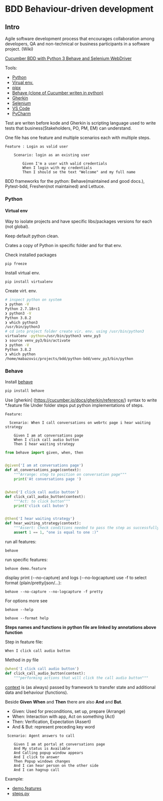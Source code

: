 # BDD Behaviour-driven development

## Intro

Agile software development process that encourages collaboration among developers, QA and non-technical or business participants in a software project. (Wiki)

[Cucumber BDD with Python 3 Behave and Selenium WebDriver
](
https://www.udemy.com/course/bdd-testing-with-python/)


Tools:

- [Python](https://www.python.org/)
- [Virual env.](https://virtualenv.pypa.io/en/latest/installation.html)
- [pipx](https://github.com/pipxproject/pipx)
- [Behave (clone of Cucumber writen in python)](https://behave.readthedocs.io/en/latest/)
- [Gherkin](https://cucumber.io/docs/gherkin/reference/)
- [Selenium](https://www.selenium.dev/)
- [VS Code](https://code.visualstudio.com/)
- [PyCharm](https://www.jetbrains.com/pycharm/)

Test are writen before kode and Gherkin is scripting language used to write tests that business(Stakeholders, PO, PM, EM) can understand.

One file has one feature and multiple scenarios each with multiple steps.

```gherkin
Feature : Login as valid user

    Scenario: login as an existing user

        Given I'm a user with walid credentials
        When I login with my credentials
        Then I should se the text "Welcome" and my full name
```

BDD frameworks for the python: Behave(maintained and good docs.), Pytest-bdd, Freshen(not maintained) and Lettuce.

### Python

#### Virtual env

Way to isolate projects and have specific libs/packages versions for each (not global).

Keep default python clean.

Crates a copy of Python in specific folder and for that env. 

Check installed packages

```pip freeze```

Install virtual env.

```pip install virtualenv```

Create virt. env. 

```bash
# inspect python on system
❯ python -V
Python 2.7.18rc1
❯ python3 -V
Python 3.8.2
❯ which python3
/usr/bin/python3
# cd into project folder create vir. env. using /usr/bin/python3
virtualenv -python=/usr/bin/python3 venv_py3
❯ source venv_py3/bin/activate
❯ python -V
Python 3.8.2
❯ which python
/home/mabazovic/projects/bdd/python-bdd/venv_py3/bin/python
```

### Behave

Install [behave](https://github.com/behave/behave)

```bash
pip install behave
```

Use [gherkin] (https://cucumber.io/docs/gherkin/reference/) syntax to write *.feature file
Under folder steps put python implementations of steps.

```gherkin
Feature:

  Scenario: When I call conversations on webrtc page i hear waiting strategy

    Given I am at conversations page
    When I click call audio button
    Then I hear waiting strategy

```
```python
from behave import given, when, then


@given('I am at conversations page')
def at_conversations_page(context):
    """Arrange: step to position on conversation page"""
    print('At conversations page ')


@when('I click call audio button')
def click_call_audio_button(context):
    """Act: to click button"""
    print('click call buton')


@then('I hear waiting strategy')
def hear_waiting_strategy(context):
    """Assert: Check conditions needed to pass the step as successfully"""
    assert 1 == 1, "one is equal to one :)"

```
 
run all features:
```shell script
behave
```
run specific features:
```shell script
behave demo.feature
```

display print (--no-capture) and logs (--no-logcapture) use -f to select format (plain/pretty/json/...):

```shell script
behave --no-capture --no-logcapture -f pretty
```

For options more see

```shell
behave --help
```

```shell
behave --format help
```

**Steps names and functions in python file are linked by annotations above function**

Step in feature file:

```gherkin
When I click call audio button
```

Method in py file

```python
@when('I click call audio button')
def click_call_audio_button(context):
    """performing actions that will click the call audio button"""
```

[context](https://behave.readthedocs.io/en/latest/context_attributes.html) is (as always) passed by framework to transfer state and additional data and behaviour (functions).

Beside **Given** **When** and **Then** there are also **And** and **But**.

- Given: Used for preconditions, set up, prepare (Arrange)
- When: Interaction with app, Act on something (Act)
- Then: Verification, Expectation (Assert)
- And & But: represent preceding key word

```gherkin
 Scenario: Agent answers to call

    Given I am at portal at conversations page
    And My status is Available
    And Calling popup window appears
    And I click to answer
    Then Popup windows changes
    And I can hear person on the other side
    And I can hagnup call
```
Example:

- [demo.features](src/demo/demo.feature)
- [steps.py](src/demo/steps/steps.py)

